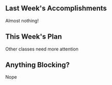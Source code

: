 ## Last Week's Accomplishments

Almost nothing!

## This Week's Plan

Other classes need more attention

## Anything Blocking?

Nope